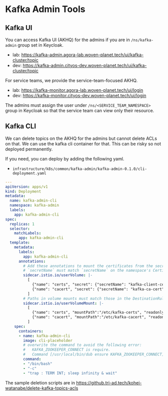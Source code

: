 # Kafka Admin Tools

## Kafka UI

You can access Kafka UI (AKHQ) for the admins if you are in `/ns/kafka-admin` group set in Keycloak.
- lab: https://kafka-admin.agora-lab.woven-planet.tech/ui/kafka-cluster/topic
- dev: https://kafka-admin.cityos-dev.woven-planet.tech/ui/kafka-cluster/topic

For service teams, we provide the service-team-focused AKHQ. 
- lab: https://kafka-monitor.agora-lab.woven-planet.tech/ui/login
- dev: https://kafka-monitor.cityos-dev.woven-planet.tech/ui/login

The admins must assign the user under `/ns/<SERVICE_TEAM_NAMESPACE>` group in Keycloak so that the service team can view only their resource. 

## Kafka CLI

We can delete topics on the AKHQ for the admins but cannot delete ACLs on that.
We can use the kafka cli container for that.
This can be risky so not deployed permanently.

If you need, you can deploy by adding the following yaml.

- `infrastructure/k8s/common/kafka-admin/kafka-admin-0.1.0/cli-deployment.yaml`
 
```cil-deployment.yaml
---
apiVersion: apps/v1
kind: Deployment
metadata:
  name: kafka-admin-cli
  namespace: kafka-admin
  labels:
    app: kafka-admin-cli
spec:
  replicas: 1
  selector:
    matchLabels:
      app: kafka-admin-cli
  template:
    metadata:
      labels:
        app: kafka-admin-cli
      annotations:
        # Add these annotations to mount the certificates from the secrets in the sidecar.
        # `secretName` must match `secretName` on the namespace's Certificate.
        sidecar.istio.io/userVolume: |-
          [
            {"name": "certs", "secret": {"secretName": "kafka-client-certs"}},
            {"name": "cacert", "secret": {"secretName": "kafka-ca-cert"}}
          ]
        # Paths in volume mounts must match those in the DestinationRule.
        sidecar.istio.io/userVolumeMount: |-
          [
            {"name": "certs", "mountPath":"/etc/kafka-certs", "readonly":true},
            {"name": "cacert", "mountPath":"/etc/kafka-cacert", "readonly":true}
          ]
    spec:
      containers:
      - name: kafka-admin-cli
        image: cli-placeholder
        # overwrite the command to avoid the following error:
        #   KAFKA_ZOOKEEPER_CONNECT is require.
        #   Command [/usr/local/bin/dub ensure KAFKA_ZOOKEEPER_CONNECT] FAILED
        command:
        - "/bin/bash"
        - "-c"
        - "trap : TERM INT; sleep infinity & wait"
```

The sample deletion scripts are in https://github.tri-ad.tech/kohei-watanabe/delete-kafka-topics-acls
